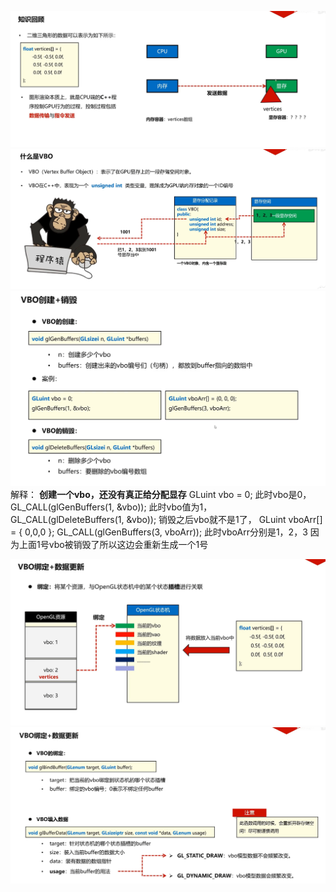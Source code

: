 ![输入图片说明](/imgs/2024-10-14/ckJoOAGeXvYbRpas.png)
![输入图片说明](/imgs/2024-10-14/BV7yPQmKIr8AtKBf.png)
![输入图片说明](/imgs/2024-10-14/oc4XWzWYxZHbeDKC.png)
解释：
**创建一个vbo，还没有真正给分配显存**
GLuint vbo = 0;
此时vbo是0，
GL_CALL(glGenBuffers(1, &vbo));
此时vbo值为1，
GL_CALL(glDeleteBuffers(1, &vbo));
销毁之后vbo就不是1了，
GLuint vboArr[] = { 0,0,0 };
GL_CALL(glGenBuffers(3, vboArr));
此时vboArr分别是1，2，3
因为上面1号vbo被销毁了所以这边会重新生成一个1号

![输入图片说明](/imgs/2024-10-15/FqvpJkOWIkLIPhhv.png)
![输入图片说明](/imgs/2024-10-15/VL3rESofMkzpPw2S.png)

<!--stackedit_data:
eyJoaXN0b3J5IjpbMjczMjQ4NjQwLDE5Mjk5MjY5NTQsODM3OT
MxMjksLTU5MzM0ODg0OSwtMTE5MTQ0Nzg5NywtMTUzNjM2Njk1
NCw2Njk0MzEyMTksLTIwODg3NDY2MTJdfQ==
-->
